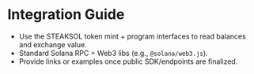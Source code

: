 # Integration Guide

* Use the STEAKSOL token mint + program interfaces to read balances and exchange value.
* Standard Solana RPC + Web3 libs (e.g., `@solana/web3.js`).
* Provide links or examples once public SDK/endpoints are finalized.

